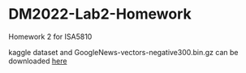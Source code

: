 # DM2022-Lab2-Homework
Homework 2 for ISA5810

kaggle dataset and GoogleNews-vectors-negative300.bin.gz can be downloaded [here](https://www.dropbox.com/sh/if1wgiykgkuqtmy/AACOW-hkipWM3bijgtccOKX1a?dl=0)
